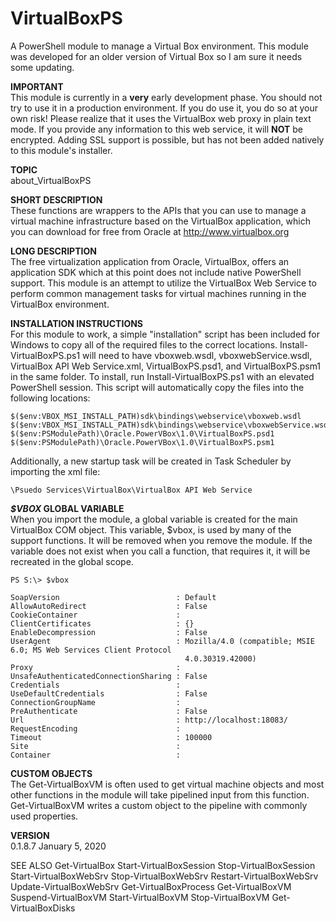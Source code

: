 # VirtualBoxPS
A PowerShell module to manage a Virtual Box environment. This module was developed for an older version of Virtual Box
so I am sure it needs some updating.

**IMPORTANT**\
    This module is currently in a **very** early development phase. You should not try to use it 
    in a production environment. If you do use it, you do so at your own risk! Please realize 
    that it uses the VirtualBox web proxy in plain text mode. If you provide any information to 
    this web service, it will **NOT** be encrypted. Adding SSL support is possible, but has not 
    been added natively to this module's installer.

**TOPIC**\
    about_VirtualBoxPS

**SHORT DESCRIPTION**\
    These functions are wrappers to the APIs that you can use to manage a virtual machine 
	infrastructure based on the VirtualBox application, which you can download for free from 
	Oracle at http://www.virtualbox.org

**LONG DESCRIPTION**\
    The free virtualization application from Oracle, VirtualBox, offers an application SDK which
    at this point does not include native PowerShell support. This module is an attempt to utilize
    the VirtualBox Web Service to perform common management tasks for virtual machines running
    in the VirtualBox environment.
	
**INSTALLATION INSTRUCTIONS**\
	For this module to work, a simple "installation" script has been included for Windows to copy 
	all of the required files to the correct locations. Install-VirtualBoxPS.ps1 will need to have 
	vboxweb.wsdl, vboxwebService.wsdl, VirtualBox API Web Service.xml, VirtualBoxPS.psd1, and
	VirtualBoxPS.psm1 in the same folder. To install, run Install-VirtualBoxPS.ps1 with an
	elevated PowerShell session. This script will automatically copy the files into the following
	locations:
	
	$($env:VBOX_MSI_INSTALL_PATH)sdk\bindings\webservice\vboxweb.wsdl
	$($env:VBOX_MSI_INSTALL_PATH)sdk\bindings\webservice\vboxwebService.wsdl
	$($env:PSModulePath)\Oracle.PowerVBox\1.0\VirtualBoxPS.psd1
	$($env:PSModulePath)\Oracle.PowerVBox\1.0\VirtualBoxPS.psm1
	
	
Additionally, a new startup task will be created in Task Scheduler by importing the xml file:
	
	\Psuedo Services\VirtualBox\VirtualBox API Web Service
    
**_$VBOX_ GLOBAL VARIABLE**\
    When you import the module, a global variable is created for the main VirtualBox COM object. 
    This variable, $vbox, is used by many of the support functions. It will be removed when you
    remove the module. If the variable does not exist when you call a function, that requires it,
    it will be recreated in the global scope.
    
    PS S:\> $vbox

	SoapVersion                          : Default
	AllowAutoRedirect                    : False
	CookieContainer                      :
	ClientCertificates                   : {}
	EnableDecompression                  : False
	UserAgent                            : Mozilla/4.0 (compatible; MSIE 6.0; MS Web Services Client Protocol
										   4.0.30319.42000)
	Proxy                                :
	UnsafeAuthenticatedConnectionSharing : False
	Credentials                          :
	UseDefaultCredentials                : False
	ConnectionGroupName                  :
	PreAuthenticate                      : False
	Url                                  : http://localhost:18083/
	RequestEncoding                      :
	Timeout                              : 100000
	Site                                 :
	Container                            :
    
**CUSTOM OBJECTS**\
    The Get-VirtualBoxVM is often used to get virtual machine objects and most other functions in 
    the module will take pipelined input from this function. Get-VirtualBoxVM writes a custom 
    object to the pipeline with commonly used properties.
    
**VERSION**\
    0.1.8.7
    January 5, 2020
    
SEE ALSO
    Get-VirtualBox
	Start-VirtualBoxSession
	Stop-VirtualBoxSession
	Start-VirtualBoxWebSrv
	Stop-VirtualBoxWebSrv
	Restart-VirtualBoxWebSrv
	Update-VirtualBoxWebSrv
    Get-VirtualBoxProcess
    Get-VirtualBoxVM
    Suspend-VirtualBoxVM
    Start-VirtualBoxVM
    Stop-VirtualBoxVM
    Get-VirtualBoxDisks
